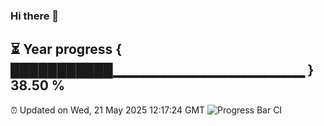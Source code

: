### Hi there 👋
⏳ Year progress { ███████████▁▁▁▁▁▁▁▁▁▁▁▁▁▁▁▁▁▁▁ } 38.50 %
---
⏰ Updated on Wed, 21 May 2025 12:17:24 GMT
![Progress Bar CI](https://github.com/Moyi321/Moyi321/workflows/Progress%20Bar%20CI/badge.svg)
